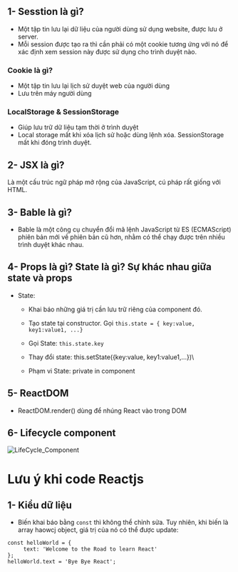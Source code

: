 ## 1- Sesstion là gì?
- Một tập tin lưu lại dữ liệu của người dùng sử dụng website, được lưu ở server.
- Mỗi session được tạo ra thì cần phải có một cookie tương ứng với nó để xác định xem session này được sử dụng cho trình duyệt nào. 

### Cookie là gì?
- Một tập tin lưu lại lịch sử duyệt web của người dùng
- Lưu trên máy người dùng 

### LocalStorage & SessionStorage
- Giúp lưu trữ dữ liệu tạm thời ở trình duyệt
- Local storage mất khi xóa lịch sử hoặc dùng lệnh xóa. SessionStorage mất khi đóng trình duyệt.

## 2- JSX là gì?
Là một cấu trúc ngữ pháp mở rộng của JavaScript, cú pháp rất giống với HTML.

## 3- Bable là gì?
- Bable là một công cụ chuyển đổi mã lệnh JavaScript từ ES (ECMAScript) phiên bản mới về phiên bản cũ hơn, nhằm có thể chạy được trên nhiều trình duyệt khác nhau.

## 4- Props là gì? State là gì? Sự khác nhau giữa state và props
- State: 
     - Khai báo những giá trị cần lưu trữ riêng của component đó.
     - Tạo state tại constructor. Gọi `this.state = { key:value, key1:value1, ...}`
     - Gọi State: `this.state.key`
     - Thay đổi state: this.setState({key:value, key1:value1,...})\



     - Phạm vi State: private in component

## 5- ReactDOM
- ReactDOM.render() dùng để nhúng React vào trong DOM    

## 6- Lifecycle component
![LifeCycle_Component](./Picture/LifeCycleComponent.png)






# Lưu ý khi code Reactjs
## 1- Kiểu dữ liệu
- Biến khai báo bằng `const` thì không thể chỉnh sửa. Tuy nhiên, khi biến là array haowcj object, giá trị của nó có thể được update:

```
const helloWorld = {
     text: 'Welcome to the Road to learn React'
};
helloWorld.text = 'Bye Bye React';
```

                                                                                                                                                                                                                                                                                                                                                                                                                                                                                                                                                                                                                                                                                                                                                                                                                                                                                                                                                                                                                                                                                                                                                                                                                                                                                                                                                                                                                                                                                                                                                                                                                                                                                                                                                                                                                                                                                                                                